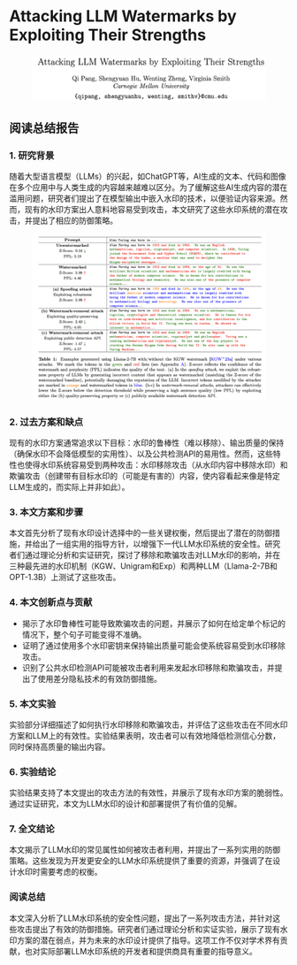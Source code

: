 # Attacking LLM Watermarks by Exploiting Their Strengths

<figure><img src="../.gitbook/assets/image (10) (1) (1) (1) (1) (1) (1) (1) (1) (1) (1) (1) (1) (1) (1) (1) (1) (1) (1) (1) (1) (1) (1) (1).png" alt=""><figcaption></figcaption></figure>

## 阅读总结报告

### 1. 研究背景

随着大型语言模型（LLMs）的兴起，如ChatGPT等，AI生成的文本、代码和图像在多个应用中与人类生成的内容越来越难以区分。为了缓解这些AI生成内容的潜在滥用问题，研究者们提出了在模型输出中嵌入水印的技术，以便验证内容来源。然而，现有的水印方案出人意料地容易受到攻击，本文研究了这些水印系统的潜在攻击，并提出了相应的防御策略。

<figure><img src="../.gitbook/assets/image (84).png" alt=""><figcaption></figcaption></figure>

### 2. 过去方案和缺点

现有的水印方案通常追求以下目标：水印的鲁棒性（难以移除）、输出质量的保持（确保水印不会降低模型的实用性）、以及公共检测API的易用性。然而，这些特性也使得水印系统容易受到两种攻击：水印移除攻击（从水印内容中移除水印）和欺骗攻击（创建带有目标水印的（可能是有害的）内容，使内容看起来像是特定LLM生成的，而实际上并非如此）。

### 3. 本文方案和步骤

本文首先分析了现有水印设计选择中的一些关键权衡，然后提出了潜在的防御措施，并给出了一组实用的指导方针，以增强下一代LLM水印系统的安全性。研究者们通过理论分析和实证研究，探讨了移除和欺骗攻击对LLM水印的影响，并在三种最先进的水印机制（KGW、Unigram和Exp）和两种LLM（Llama-2-7B和OPT-1.3B）上测试了这些攻击。

### 4. 本文创新点与贡献

* 揭示了水印鲁棒性可能导致欺骗攻击的问题，并展示了如何在给定单个标记的情况下，整个句子可能变得不准确。
* 证明了通过使用多个水印密钥来保持输出质量可能会使系统容易受到水印移除攻击。
* 识别了公共水印检测API可能被攻击者利用来发起水印移除和欺骗攻击，并提出了使用差分隐私技术的有效防御措施。

### 5. 本文实验

实验部分详细描述了如何执行水印移除和欺骗攻击，并评估了这些攻击在不同水印方案和LLM上的有效性。实验结果表明，攻击者可以有效地降低检测信心分数，同时保持高质量的输出内容。

### 6. 实验结论

实验结果支持了本文提出的攻击方法的有效性，并展示了现有水印方案的脆弱性。通过实证研究，本文为LLM水印的设计和部署提供了有价值的见解。

### 7. 全文结论

本文揭示了LLM水印的常见属性如何被攻击者利用，并提出了一系列实用的防御策略。这些发现为开发更安全的LLM水印系统提供了重要的资源，并强调了在设计水印时需要考虑的权衡。

### 阅读总结

本文深入分析了LLM水印系统的安全性问题，提出了一系列攻击方法，并针对这些攻击提出了有效的防御措施。研究者们通过理论分析和实证实验，展示了现有水印方案的潜在弱点，并为未来的水印设计提供了指导。这项工作不仅对学术界有贡献，也对实际部署LLM水印系统的开发者和提供商具有重要的指导意义。
